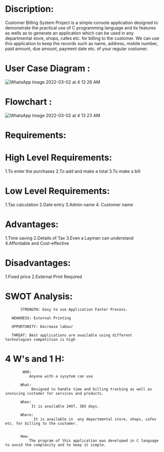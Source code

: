 # Discription:
 Customer Billing System Project is a simple console application designed to demonstrate the practical use of C programming language and its features as wells as to generate an application which can be used in any departmental store, shops, cafes etc. for billing to the customer.
We can use this application to keep the records such as name, address, mobile number, paid amount, due amount, payment date etc. of your regular costumer. 

# User Case Diagram :
![WhatsApp Image 2022-03-02 at 4 13 26 AM](https://user-images.githubusercontent.com/98813939/156362546-c5d510cf-a99d-41d1-b1b2-a9e4a16ce01c.jpeg)

# Flowchart :
![WhatsApp Image 2022-03-02 at 4 13 23 AM](https://user-images.githubusercontent.com/98813939/156362679-ec60110c-ce36-4a58-9d0c-2b55c0af2f09.jpeg)


# Requirements:

# High Level Requirements:
1.To enter the purchases
 2.To add and make a total
 3.To make a bill

# Low Level Requirements:
1.Tax calculation
2.Date entry
3.Admin name 
4. Customer name

# Advantages:
1.Time saving
2.Details of Tax
3.Even a Layman can understand
4.Affordable and Cost-effective


# Disadvantages:
1.Fixed price
2.External Print Required


# SWOT Analysis:
           STRENGTH: Easy to use Application Faster Process.
   
       WEAKNESS: External Printing
   
       OPPURTUNITY: Decrease labour
   
       THREAT: Best applications are available using different technologies competition is high

           
# 4 W's and 1 H:
            WHO:
               Anyone with a sysytem can use
	   
           What:
                Designed to handle time and billing tracking as well as invoicing customer for services and products.
	   
           When:
                It is available 24X7, 365 days.
	  
           Where:
                 It is available in  any departmental store, shops, cafes etc. for billing to the customer.
              
	  
           How:
               The program of this application was developed in C language to avoid the complexity and to keep it simple.
